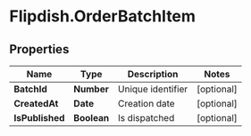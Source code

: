 # Flipdish.OrderBatchItem

## Properties
Name | Type | Description | Notes
------------ | ------------- | ------------- | -------------
**BatchId** | **Number** | Unique identifier | [optional] 
**CreatedAt** | **Date** | Creation date | [optional] 
**IsPublished** | **Boolean** | Is dispatched | [optional] 


